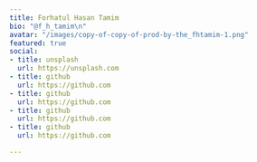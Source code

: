 ```yaml
---
title: Forhatul Hasan Tamim
bio: "@f_h_tamim\n"
avatar: "/images/copy-of-copy-of-prod-by-the_fhtamim-1.png"
featured: true
social:
- title: unsplash
  url: https://unsplash.com
- title: github
  url: https://github.com
- title: github
  url: https://github.com
- title: github
  url: https://github.com
- title: github
  url: https://github.com

---
```

